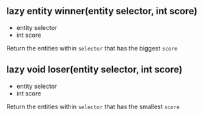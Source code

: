 ## lazy entity winner(entity selector, int score)
- entity selector
- int score

Return the entities within `selector` that has the biggest `score`

## lazy void loser(entity selector, int score)
- entity selector
- int score

Return the entities within `selector` that has the smallest `score`


